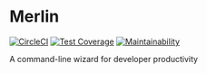 # Merlin

[![CircleCI](https://circleci.com/gh/chriscasola/merlin.svg?style=svg)](https://circleci.com/gh/chriscasola/merlin)
[![Test Coverage](https://api.codeclimate.com/v1/badges/39974da61dd19c47006e/test_coverage)](https://codeclimate.com/github/chriscasola/merlin/test_coverage)
[![Maintainability](https://api.codeclimate.com/v1/badges/39974da61dd19c47006e/maintainability)](https://codeclimate.com/github/chriscasola/merlin/maintainability)

A command-line wizard for developer productivity
